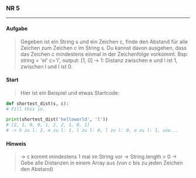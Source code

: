 ### NR 5

---

#### Aufgabe

> Gegeben ist ein String s und ein Zeichen c, finde den Abstand für alle Zeichen zum Zeichen c im String s. Du kannst davon ausgehen, dass das Zeichen c mindestens einmal in der Zeichenfolge vorkommt. Bsp: string = 'el' c='l', output: [1, 0] -> 1: Distanz zwischen e und l ist 1, zwischen l und l ist 0.

#### Start

> Hier ist ein Beispiel und etwas Startcode:

```py
def shortest_dist(s, c):
# Fill this in.

print(shortest_dist('helloworld', 'l'))
# [2, 1, 0, 0, 1, 2, 2, 1, 0, 1]
# -> h zu l: 2, e zu l: 1, l zu l: 0, l zu l: 0, o zu l: 1, usw...
```

#### Hinweis

> -> c kommt mindestens 1 mal im String vor
> -> String.length > 0
> -> Gebe alle Distanzen in einem Array aus (von c bis zu jeden Zeichen den Abstand)
